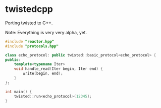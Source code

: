twistedcpp
==========
Porting twisted to C++.

Note: Everything is very very alpha, yet.


``` cpp
#include "reactor.hpp"
#include "protocols.hpp"

class echo_protocol: public twisted::basic_protocol<echo_protocol> {
public:
    template<typename Iter>
    void handle_read(Iter begin, Iter end) {
        write(begin, end);
    }
};

int main() {
    twisted::run<echo_protocol>(12345);
}
```
